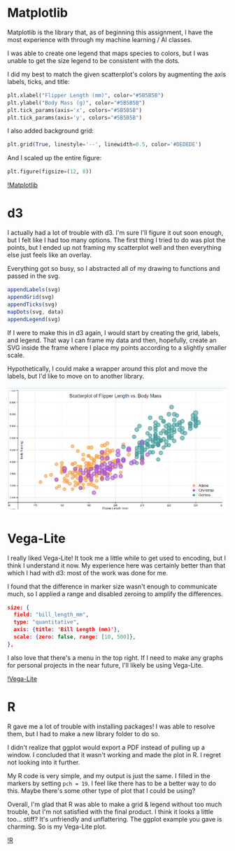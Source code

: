 # Matplotlib
Matplotlib is the library that, as of beginning this assignment, I have the most experience with through my machine learning / AI classes.

I was able to create one legend that maps species to colors, but I was unable to get the size legend to be consistent with the dots.

I did my best to match the given scatterplot's colors by augmenting the axis labels, ticks, and title:
```python
plt.xlabel("Flipper Length (mm)", color="#5B5B5B")
plt.ylabel("Body Mass (g)", color="#5B5B5B")
plt.tick_params(axis='x', colors="#5B5B5B")
plt.tick_params(axis='y', colors="#5B5B5B")
```

I also added background grid:
```python
plt.grid(True, linestyle='--', linewidth=0.5, color='#DEDEDE')
```

And I scaled up the entire figure:
```python
plt.figure(figsize=(12, 8))
```

[!Matplotlib](./img/matplotlib.png)

# d3
I actually had a lot of trouble with d3. I'm sure I'll figure it out soon enough, but I felt like I had too many options. The first thing I tried to do was plot the points, but I ended up not framing my scatterplot well and then everything else just feels like an overlay.

Everything got so busy, so I abstracted all of my drawing to functions and passed in the svg.

```javascript
appendLabels(svg)
appendGrid(svg)
appendTicks(svg)
mapDots(svg, data)
appendLegend(svg)
```

If I were to make this in d3 again, I would start by creating the grid, labels, and legend. That way I can frame my data and then, hopefully, create an SVG inside the frame where I place my points according to a slightly smaller scale.

Hypothetically, I could make a wrapper around this plot and move the labels, but I'd like to move on to another library.

![d3](./img/d3.png)

# Vega-Lite
I really liked Vega-Lite! It took me a little while to get used to encoding, but I think I understand it now. My experience here was certainly better than that which I had with d3: most of the work was done for me.

I found that the difference in marker size wasn't enough to communicate much, so I applied a range and disabled zeroing to amplify the differences.

```json
size: {
  field: "bill_length_mm",
  type: "quantitative",
  axis: {title: 'Bill Length (mm)'},
  scale: {zero: false, range: [10, 500]},
},
```

I also love that there's a menu in the top right. If I need to make any graphs for personal projects in the near future, I'll likely be using Vega-Lite.

[!Vega-Lite](./img/vega-lite.png)

# R
R gave me a lot of trouble with installing packages! I was able to resolve them, but I had to make a new library folder to do so.

I didn't realize that ggplot would export a PDF instead of pulling up a window. I concluded that it wasn't working and made the plot in R. I regret not looking into it further.

My R code is very simple, and my output is just the same. I filled in the markers by setting `pch = 19`. I feel like there has to be a better way to do this. Maybe there's some other type of plot that I could be using?

Overall, I'm glad that R was able to make a grid & legend without too much trouble, but I'm not satisfied with the final product. I think it looks a little too... stiff? It's unfriendly and unflattering. The ggplot example you gave is charming. So is my Vega-Lite plot.

[!R](./img/r.png)

# 